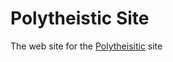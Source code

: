 # Polytheistic Site

The web site for the [Polytheisitic](https://github.com/polytheisticcodes) site